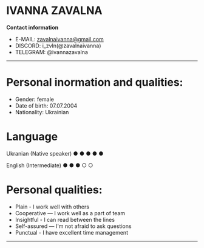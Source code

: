 # IVANNA ZAVALNA
__Contact information__
+ E-MAIL: zavalnaivanna@gmail.com
+ DISCORD: i_zvln(@zavalnaivanna)
+ TELEGRAM: @ivannazavalna
*************
# Personal inormation and qualities:
- Gender: female
- Date of birth: 07.07.2004
- Nationality: Ukrainian
# Language
Ukranian (Native speaker)
● ● ● ● ●

English (Intermediate)
● ● ● ○ ○
# Personal qualities:
- Plain  - I work well with others
- Cooperative — I work well as a part of team
- Insightful - I can read between the lines
- Self-assured — I'm not afraid to ask questions
- Punctual - I have excellent time management
******************************

